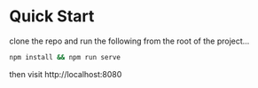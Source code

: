 # Quick Start
clone the repo and run the following from the root of the project...
```bash
npm install && npm run serve
```
then visit http://localhost:8080
